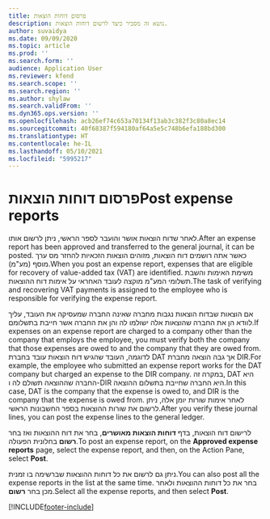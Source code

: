 ```yaml
---
title: פרסום דוחות הוצאות
description: נושא זה מסביר כיצד לרשום דוחות הוצאות.
author: suvaidya
ms.date: 09/09/2020
ms.topic: article
ms.prod: ''
ms.search.form: ''
audience: Application User
ms.reviewer: kfend
ms.search.scope: ''
ms.search.region: ''
ms.author: shylaw
ms.search.validFrom: ''
ms.dyn365.ops.version: ''
ms.openlocfilehash: acb26ef74c653a70134f13ab3c382f3c80a8ec14
ms.sourcegitcommit: 40f68387f594180af64a5e5c748b6efa188bd300
ms.translationtype: HT
ms.contentlocale: he-IL
ms.lasthandoff: 05/10/2021
ms.locfileid: "5995217"
---
```

# <a name="post-expense-reports"></a><span data-ttu-id="893d7-103">פרסום דוחות הוצאות</span><span class="sxs-lookup"><span data-stu-id="893d7-103">Post expense reports</span></span>

<span data-ttu-id="893d7-104">לאחר שדוח הוצאות אושר והועבר לספר הראשי, ניתן לרשום אותו.</span><span class="sxs-lookup"><span data-stu-id="893d7-104">After an expense report has been approved and transferred to the general journal, it can be posted.</span></span> <span data-ttu-id="893d7-105">כאשר אתה רושמים דוח הוצאות, מזוהים הוצאות הזכאיות להחזר מס ערך מוסף (מע"מ).</span><span class="sxs-lookup"><span data-stu-id="893d7-105">When you post an expense report, expenses that are eligible for recovery of value-added tax (VAT) are identified.</span></span> <span data-ttu-id="893d7-106">משימת האימות והשבת תשלומי המע"מ מוקצה לעובד האחראי על אימות דוח ההוצאות.</span><span class="sxs-lookup"><span data-stu-id="893d7-106">The task of verifying and recovering VAT payments is assigned to the employee who is responsible for verifying the expense report.</span></span>

<span data-ttu-id="893d7-107">אם הוצאות שבדוח הוצאות נגבות מחברה שאינה החברה שמעסיקה את העובד, עליך לוודא הן את החברה שהוצאות אלה ישולמו לה והן את החברה אשר חייבת בתשלומם.</span><span class="sxs-lookup"><span data-stu-id="893d7-107">If expenses on an expense report are charged to a company other than the company that employs the employee, you must verify both the company that those expenses are owed to and the company that they are owed from.</span></span> <span data-ttu-id="893d7-108">לדוגמה, העובד שהגיש דוח הוצאות עובד בחברת DAT אך גבה הוצאה מחברת DIR.</span><span class="sxs-lookup"><span data-stu-id="893d7-108">For example, the employee who submitted an expense report works for the DAT company but charged an expense to the DIR company.</span></span> <span data-ttu-id="893d7-109">במקרה זה, DAT היא החברה שההוצאה תשולם לה ו-DIR היא החברה שחייבת בתשלום ההוצאה.</span><span class="sxs-lookup"><span data-stu-id="893d7-109">In this case, DAT is the company that the expense is owed to, and DIR is the company that the expense is owed from.</span></span> <span data-ttu-id="893d7-110">לאחר אימות שורות יומן אלה, ניתן לרשום את שורות ההוצאות בספר החשבונות הראשי.</span><span class="sxs-lookup"><span data-stu-id="893d7-110">After you verify these journal lines, you can post the expense lines to the general ledger.</span></span>

<span data-ttu-id="893d7-111">לרישום דוח הוצאות, בדף **דוחות הוצאות מאושרים**, בחר את דוח ההוצאות ואז בחר **רשום** בחלונית הפעולה.</span><span class="sxs-lookup"><span data-stu-id="893d7-111">To post an expense report, on the **Approved expense reports** page, select the expense report, and then, on the Action Pane, select **Post**.</span></span>

<span data-ttu-id="893d7-112">ניתן גם לרשום את כל דוחות ההוצאות שברשימה בו זמנית.</span><span class="sxs-lookup"><span data-stu-id="893d7-112">You can also post all the expense reports in the list at the same time.</span></span> <span data-ttu-id="893d7-113">בחר את כל דוחות ההוצאות ולאחר מכן בחר **רשום**.</span><span class="sxs-lookup"><span data-stu-id="893d7-113">Select all the expense reports, and then select **Post**.</span></span>


[!INCLUDE[footer-include](../includes/footer-banner.md)]